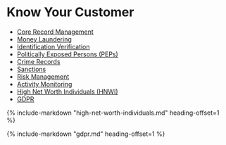 # Know Your Customer

<object data="../../../diagrams/out/know-your-customer.svg#darkable" type="image/svg+xml"/>

- [Core Record Management](core-record-management/index.md)
- [Money Laundering](money-laundering.md)
- [Identification Verification](identification-verification.md)
- [Politically Exposed Persons (PEPs)](peps.md)
- [Crime Records](crime-records.md)
- [Sanctions](sanctions.md)
- [Risk Management](risk-management.md)
- [Activity Monitoring](activity-monitoring.md)
- [High Net Worth Individuals (HNWI)](high-net-worth-individuals.md)
- [GDPR](gdpr.md)

{%
    include-markdown "high-net-worth-individuals.md"
    heading-offset=1
%}

{%
    include-markdown "gdpr.md"
    heading-offset=1
%}
